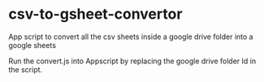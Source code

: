 # csv-to-gsheet-convertor
App script to convert all the csv sheets inside a google drive folder into a google sheets

Run the convert.js into Appscript by replacing the google drive folder Id in the script.
